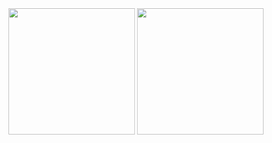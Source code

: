 
<img src="https://github.com/celilensar/furniture-app/assets/113338225/e6038722-0c02-4b7a-83e6-3858ee757b4b"  width="250">
<img src="https://github.com/celilensar/furniture-app/assets/113338225/0183ca7f-5f6d-4e8e-9938-7996890d3778"  width="250">

